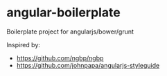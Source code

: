 # angular-boilerplate
Boilerplate project for angularjs/bower/grunt

Inspired by:
 * https://github.com/ngbp/ngbp
 * https://github.com/johnpapa/angularjs-styleguide
